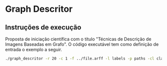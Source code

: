 # Graph Descritor

Instruções de execução
-----------

Proposta de iniciação científica com o título "Técnicas de Descrição de Imagens Baseadas em Grafo". O código executável tem como definição de entrada o exemplo a seguir.

```bash
./graph_descritor -r 20 -c 1 -f ../file.arff -l labels -p paths -cl classes
```
